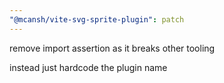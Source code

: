 ```yaml
---
"@mcansh/vite-svg-sprite-plugin": patch
---
```


remove import assertion as it breaks other tooling

instead just hardcode the plugin name
